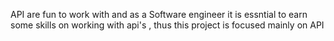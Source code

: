 API are fun to work with and as a Software engineer it is essntial to earn some skills on working with api's , thus this project is focused mainly on API
